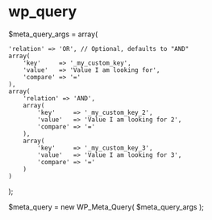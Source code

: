 # wp_query

$meta_query_args = array(

	'relation' => 'OR', // Optional, defaults to "AND"
	array(
		'key'     => '_my_custom_key',
		'value'   => 'Value I am looking for',
		'compare' => '='
	),
	array(
		'relation' => 'AND',
		array(
			'key'     => '_my_custom_key_2',
			'value'   => 'Value I am looking for 2',
			'compare' => '='
		),
		array(
			'key'     => '_my_custom_key_3',
			'value'   => 'Value I am looking for 3',
			'compare' => '='
		)
	)
);

$meta_query = new WP_Meta_Query( $meta_query_args );
